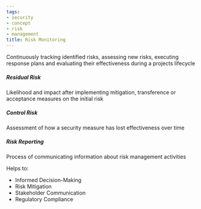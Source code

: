 ```yaml
---
tags:
- security
- concept
- risk
- management
title: Risk Monitoring
---
```


Continuously tracking identified risks, assessing new risks, executing response plans and evaluating their effectiveness during a projects lifecycle

##### Residual Risk
Likelihood and impact after implementing mitigation, transference or acceptance measures on the initial risk

##### Control Risk
Assessment of how a security measure has lost effectiveness over time

##### Risk Reporting
Process of communicating information about risk management activities  

Helps to:  
* Informed Decision-Making  
* Risk Mitigation  
* Stakeholder Communication  
* Regulatory Compliance